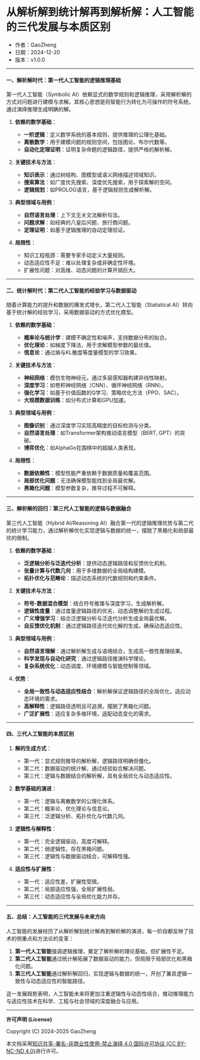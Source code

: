 # **从解析解到统计解再到解析解：人工智能的三代发展与本质区别**

- 作者：GaoZheng
- 日期：2024-12-20
- 版本：v1.0.0

---

#### **一、解析解时代：第一代人工智能的逻辑推理基础**

第一代人工智能（Symbolic AI）依赖显式的数学规则和逻辑推理，采用解析解的方式对问题进行建模与求解。其核心思想是将智能行为转化为可操作的符号系统，通过演绎推理生成明确的解。

1. **依赖的数学基础**：
   - **一阶逻辑**：定义数学系统的基本规则，提供推理的公理化基础。
   - **离散数学**：用于建模问题的规则空间，包括图论、布尔代数等。
   - **自动化定理证明**：证明复杂命题的逻辑路径，提供严格的解析解。

2. **关键技术与方法**：
   - **知识表示**：通过树结构、图模型或语义网络描述领域知识。
   - **搜索算法**：如广度优先搜索、深度优先搜索，用于探索解的空间。
   - **逻辑规划**：如PROLOG语言，基于逻辑规则生成解析解。

3. **典型领域与用例**：
   - **自然语言处理**：上下文无关文法解析句法。
   - **问题求解**：如经典的八皇后问题、旅行商问题。
   - **定理证明**：如基于逻辑推理的自动定理验证。

4. **局限性**：
   - 知识工程瓶颈：需要专家手动定义大量规则。
   - 动态适应性不足：难以处理复杂或非确定性环境。
   - 扩展性问题：对高维、动态问题的计算开销巨大。

---

#### **二、统计解时代：第二代人工智能的经验学习与数据驱动**

随着计算能力的提升和数据的爆发式增长，第二代人工智能（Statistical AI）转向基于统计解的经验学习，采用数据驱动的方式优化模型。

1. **依赖的数学基础**：
   - **概率论与统计学**：建模不确定性和噪声，支持数据分布的拟合。
   - **优化理论**：如梯度下降法，用于求解模型参数的最优值。
   - **信息论**：通过熵与KL散度等度量模型的学习效果。

2. **关键技术与方法**：
   - **神经网络**：模仿生物神经元，通过多层感知器构建非线性映射。
   - **深度学习**：如卷积神经网络（CNN）、循环神经网络（RNN）。
   - **强化学习**：如基于价值函数的Q学习、策略优化方法（PPO、SAC）。
   - **大规模数据训练**：如分布式计算和GPU加速。

3. **典型领域与用例**：
   - **图像识别**：通过深度学习实现高精度的目标检测与分类。
   - **自然语言处理**：如Transformer架构推动语言模型（BERT, GPT）的突破。
   - **博弈优化**：如AlphaGo在围棋中的超越人类表现。

4. **局限性**：
   - **数据依赖性**：模型性能严重依赖于数据质量和覆盖范围。
   - **局部优化问题**：无法确保模型能找到全局最优解。
   - **黑箱化问题**：模型参数复杂，推导过程不可解释。

---

#### **三、解析解的回归：第三代人工智能的逻辑与数据融合**

第三代人工智能（Hybrid AI/Reasoning AI）融合第一代的逻辑推理优势与第二代的统计学习能力，通过解析解优化实现逻辑与数据的统一，摆脱了黑箱化和局部最优的限制。

1. **依赖的数学基础**：
   - **泛逻辑分析与泛迭代分析**：提供动态逻辑路径和反馈优化机制。
   - **张量计算与代数几何**：用于多维数据的全局结构建模。
   - **拓扑优化与范畴论**：描述动态系统的代数规则和约束条件。

2. **关键技术与方法**：
   - **符号-数据混合模型**：结合符号推理与深度学习，生成解析解。
   - **逻辑性度量**：通过度量逻辑路径的优劣，动态调整解的生成过程。
   - **广义增强学习**：结合泛逻辑分析与泛迭代分析生成全局最优解。
   - **自反馈优化机制**：通过逻辑路径迭代优化解的生成，确保动态适应性。

3. **典型领域与用例**：
   - **自然语言理解**：通过解析解生成与语境结合，生成高一致性推理结果。
   - **科学发现与自动化研究**：通过逻辑路径推演科学理论。
   - **复杂系统优化**：动态调度、环境建模与智能控制等领域。

4. **优势**：
   - **全局一致性与动态适应性结合**：解析解保证逻辑路径的全局优化，适应动态环境的需求。
   - **高解释性**：逻辑路径透明且可追溯，摆脱了黑箱化问题。
   - **广泛扩展性**：适应复杂多维环境，适配动态变化的需求。

---

#### **四、三代人工智能的本质区别**

1. **解的生成方式**：
   - 第一代：显式规则推导的解析解，逻辑路径明确但僵化。
   - 第二代：数据驱动的统计解，通过经验拟合解决问题。
   - 第三代：逻辑与数据结合的解析解，具有全局优化与动态适应性。

2. **数学基础的演进**：
   - 第一代：逻辑与离散数学的公理化体系。
   - 第二代：概率论、优化理论与信息论。
   - 第三代：泛逻辑分析、拓扑优化与代数几何。

3. **逻辑性与解释性**：
   - 第一代：完全逻辑驱动，高度可解释。
   - 第二代：弱逻辑性，存在黑箱问题。
   - 第三代：逻辑性与数据驱动结合，可解释性强。

4. **适应性与扩展性**：
   - 第一代：适应性差，扩展性受限。
   - 第二代：局部适应性强，全局扩展性弱。
   - 第三代：动态适应性与全局优化能力并存。

---

#### **五、总结：人工智能的三代发展与未来方向**

人工智能的发展经历了从解析解到统计解再到解析解的演进，每一阶段都反映了技术的侧重点和方法论的变革：

1. **第一代人工智能**强调逻辑推理，奠定了解析解的理论基础，但扩展性不足。  
2. **第二代人工智能**通过统计解拓展了数据驱动的能力，但局限于局部优化和黑箱化问题。  
3. **第三代人工智能**通过解析解回归，实现逻辑与数据的统一，开创了兼具逻辑一致性与动态适应性的智能路径。

这一发展趋势表明，人工智能未来将更加注重逻辑性与动态性结合，推动推理能力与适应性技术在科学、工程与社会领域的深度融合与应用。

---

**许可声明 (License)**

Copyright (C) 2024-2025 GaoZheng 

本文档采用[知识共享-署名-非商业性使用-禁止演绎 4.0 国际许可协议 (CC BY-NC-ND 4.0)](https://creativecommons.org/licenses/by-nc-nd/4.0/deed.zh-Hans)进行许可。
